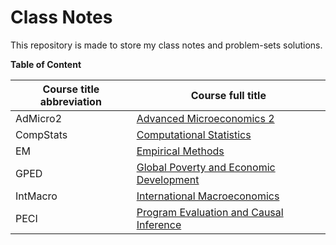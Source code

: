 # Class Notes

This repository is made to store my class notes and problem-sets solutions.

**Table of Content**

| Course title abbreviation | Course full title                                         |
| ------------------------- | --------------------------------------------------------- |
| AdMicro2                  | [Advanced Microeconomics 2](AdMicro2/README.md)           |
| CompStats                 | [Computational Statistics](CompStats/README.md)           |
| EM                        | [Empirical Methods](EM/README.md)                         |
| GPED                      | [Global Poverty and Economic Development](GPED/README.md) |
| IntMacro                  | [International Macroeconomics](IntMacro/README.md)        |
| PECI                      | [Program Evaluation and Causal Inference](PECI/README.md) |








